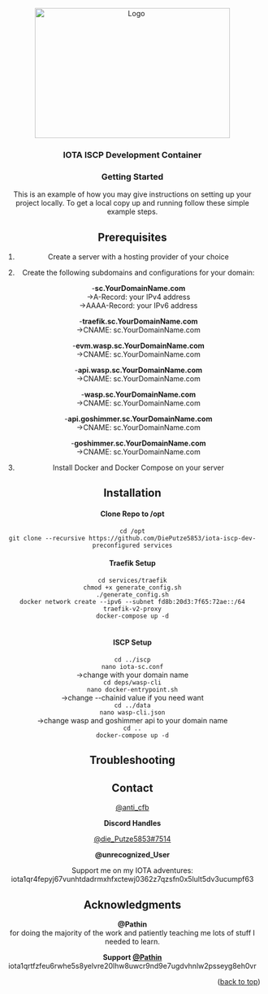 <div id="top"></div>

<!-- PROJECT LOGO -->
<br />
<div align="center">
  <a href="https://github.com/DiePutze5853/iota-iscp-dev-preconfigured">
    <img src="https://github.com/iotaledger/wasp/raw/master/WASP_logo_dark.png" alt="Logo" width="384" height="256">
  </a>

<h3 align="center">IOTA ISCP Development Container</h3>

<!-- GETTING STARTED -->
### Getting Started

This is an example of how you may give instructions on setting up your project locally.
To get a local copy up and running follow these simple example steps.

## Prerequisites

1) Create a server with a hosting provider of your choice <br />

2) Create the following subdomains and configurations for your domain:<br />
    
     -**sc.YourDomainName.com** <br />
          ->A-Record: your IPv4 address <br />
          ->AAAA-Record: your IPv6 address <br />

    -**traefik.sc.YourDomainName.com** <br />
          ->CNAME: sc.YourDomainName.com <br />
     
    -**evm.wasp.sc.YourDomainName.com** <br />
          ->CNAME: sc.YourDomainName.com <br />
    
    -**api.wasp.sc.YourDomainName.com** <br />
      ->CNAME: sc.YourDomainName.com <br />
    
    -**wasp.sc.YourDomainName.com** <br />
      ->CNAME: sc.YourDomainName.com <br />
    
    -**api.goshimmer.sc.YourDomainName.com** <br />
      ->CNAME: sc.YourDomainName.com <br />

    -**goshimmer.sc.YourDomainName.com** <br />
      ->CNAME: sc.YourDomainName.com <br />
  
  3) Install Docker and Docker Compose on your server<br />
    
## Installation <br />
#### Clone Repo to /opt <br />
```cd /opt``` <br />
```git clone --recursive https://github.com/DiePutze5853/iota-iscp-dev-preconfigured services``` <br />
    
#### Traefik Setup <br />
```cd services/traefik``` <br />
```chmod +x generate_config.sh``` <br />
```./generate_config.sh``` <br />
```docker network create --ipv6 --subnet fd8b:20d3:7f65:72ae::/64 traefik-v2-proxy``` <br />
```docker-compose up -d``` <br />
<br />
#### ISCP Setup<br />
```cd ../iscp```<br />
```nano iota-sc.conf```<br />
    ->change with your domain name<br />
```cd deps/wasp-cli```<br />
```nano docker-entrypoint.sh```<br />
    ->change --chainid value if you need want<br />
```cd ../data```<br />
```nano wasp-cli.json```<br />
    ->change wasp and goshimmer api to your domain name <br />
```cd ..```<br />
```docker-compose up -d```<br />
  
    
<!-- Troubleshooting -->    
## Troubleshooting

<!-- CONTACT -->
## Contact

 [@anti_cfb](https://twitter.com/anti_cfb)

**Discord Handles**
    
[@die_Putze5853#7514](https://iotamemes.com/user/60d6d91344b33b9241c5bd56)
    
**@unrecognized_User**    
    
Support me on my IOTA adventures:
iota1qr4fepyj67vunhtdadrmxhfxctewj0362z7qzsfn0x5lult5dv3ucumpf63
    
<!-- ACKNOWLEDGMENTS -->
## Acknowledgments<br />
**@Pathin** <br />
for doing the majority of the work and patiently teaching me lots of stuff I needed to learn.
    
**Support [@Pathin](https://iotamemes.com/user/61ae33c6d2a182ef4a19b85d)**
iota1qrtfzfeu6rwhe5s8yelvre20lhw8uwcr9nd9e7ugdvhnlw2psseyg8eh0vr
<p align="right">(<a href="#top">back to top</a>)</p>



